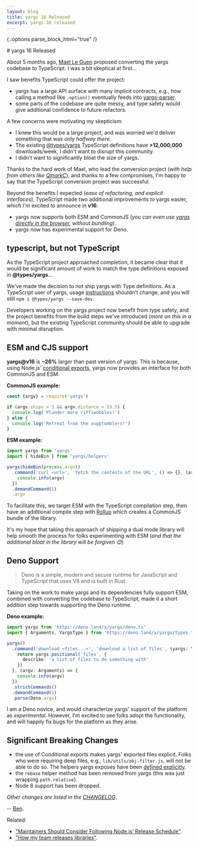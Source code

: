 ```yaml
---
layout: blog
title: yargs 16 Released
excerpt: yargs 16 released
---
```


{::options parse_block_html="true" /}
<div class="page-content align-items">
<div class="page-box-full left">
# yargs 16 Released

About 5 months ago, [Mael Le Guen](https://github.com/mleguen) proposed converting the yargs codebase to TypeScript. I was a bit skeptical at first...

I saw benefits TypeScript could offer the project:

* yargs has a large API surface with many implicit contracts, e.g., how calling a method like `.option()` eventually feeds into [yargs-parser](https://github.com/yargs/yargs-parser).
* some parts of the codebase are quite messy, and type safety would give additional confidence to future refactors.

A few concerns were motivating my skepticism:

* I knew this would be a large project, and was worried we'd deliver something that was only _halfway there._
* The existing [@types/yargs](https://www.npmjs.com/package/@types/yargs) TypeScript definitions have **>12,000,000** downloads/week, I didn't want to disrupt this community.
* I didn't want to significantly bloat the size of yargs.

Thanks to the hard work of Mael, who lead the conversion project (_with help from others like [QmarkC](https://github.com/QmarkC)_), and thanks to a few compromises, I'm happy to say that the TypeScript conversion project was successful.

Beyond the benefits I expected (_ease of refactoring, and explicit interfaces_), TypeScript made two additional improvements to yargs easier, which I'm excited to announce in **v16**:

* yargs now supports both ESM and CommonJS (_you can even use [yargs directly in the browser](https://jsfiddle.net/bencoe/m9fv2oet/), without bundling_).
* yargs now has experimental support for Deno.

## typescript, but not TypeScript

As the TypeScript project approached completion, it became clear that it would be significant amount of work to match the type definitions exposed in **@types/yargs**...

We've made the decision to not ship yargs with Type definitions. As a TypeScript user of yargs, usage [instructions](https://github.com/yargs/yargs/blob/master/docs/typescript.md) shouldn't change, and you will still `npm i @types/yargs --save-dev`.

Developers working on the yargs project now benefit from type safety, and the project benefits from the build steps we've introduced (_more on this in a moment_), but the existing TypeScript community should be able to upgrade with minimal disruption.

## ESM and CJS support

**yargs@v16** is **~26%** larger than past version of yargs. This is because, using Node.js' [conditional exports](https://nodejs.org/api/esm.html#esm_conditional_exports), yargs now provides an interface for both CommonJS and ESM:

**CommonJS example:**

```js
const {argv} = require('yargs')

if (argv.ships > 3 && argv.distance < 53.5) {
  console.log('Plunder more riffiwobbles!')
} else {
  console.log('Retreat from the xupptumblers!')
}
```

**ESM example:**

```js
import yargs from 'yargs'
import { hideBin } from 'yargs/helpers'

yargs(hideBin(process.argv))
  .command('curl <url>', 'fetch the contents of the URL', () => {}, (argv) => {
    console.info(argv)
  })
  .demandCommand(1)
  .argv
```

To facilitate this, we target ESM with the TypeScript compilation step, then have an additional compile step with [Rollup](https://github.com/rollup/rollup) which creates a CommonJS bundle of the library.

It's my hope that taking this approach of shipping a dual mode library will help smooth the process for folks experimenting with ESM (_and that the additional bloat in the library will be forgiven 😊_)

## Deno Support

> Deno is a simple, modern and secure runtime for JavaScript and TypeScript that uses V8 and is built in Rust.

Taking on the work to make yargs and its dependencies fully support ESM, combined with converting the codebase to TypeScript, made it a short addition step towards supporting the Deno runtime.

**Deno example:**

```typescript
import yargs from 'https://deno.land/x/yargs/deno.ts'
import { Arguments, YargsType } from 'https://deno.land/x/yargs/types.ts'

yargs()
  .command('download <files...>', 'download a list of files', (yargs: YargsType) => {
    return yargs.positional('files', {
      describe: 'a list of files to do something with'
    })
  }, (argv: Arguments) => {
    console.info(argv)
  })
  .strictCommands()
  .demandCommand(1)
  .parse(Deno.args)
```

I am a Deno novice, and would characterize yargs' support of the platform as _experimental_. However, I'm excited to see folks adopt the functionality, and will happily fix bugs for the platform as they arise.

## Significant Breaking Changes

* the use of Conditional exports makes yargs' exported files explicit. Folks who were requiring deep files, e.g., `lib/utils/obj-filter.js`, will not be able to do so. The helpers yargs exposes have been [defined explicitly](https://github.com/yargs/yargs/pull/1733).
* the `rebase` helper method has been removed from yargs (this was just wrapping `path.relative`).
* Node 8 support has been dropped.

_Other changes are listed in the [CHANGELOG](https://github.com/yargs/yargs/blob/master/CHANGELOG.md)_.

-- [Ben](https://github.com/bcoe).

Related:

* ["Maintainers Should Consider Following Node.js’ Release Schedule"](https://medium.com/the-node-js-collection/maintainers-should-consider-following-node-js-release-schedule-ab08ed4de71a).
* ["How my team releases libraries"](https://dev.to/bcoe/how-my-team-releases-libraries-23el).

</div>
</div>
